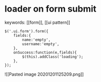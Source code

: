 # loader on form submit
keywords: [[form]], [[ui pattern]]

```
$('.ui.form').form({
	fields:{
		name:'empty',
		username:'empty',
	},	
	onSuccess:function(e,fields){
		$(this).addClass('loading');
	},
});

```


![[Pasted image 20201201125209.png]]
